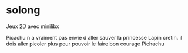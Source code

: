 # solong
Jeux 2D avec minilibx

Picachu n a vraiment pas envie d aller sauver la princesse Lapin cretin.
il dois aller picoler plus pour pouvoir le faire 
bon courage Pichachu
